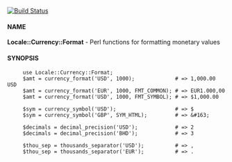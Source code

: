 [![Build Status](https://travis-ci.org/tann/locale-currency-format.svg?branch=master)](https://travis-ci.org/tann/locale-currency-format)

#### NAME
**Locale::Currency::Format** - Perl functions for formatting monetary values

#### SYNOPSIS
         use Locale::Currency::Format;
         $amt = currency_format('USD', 1000);             # => 1,000.00 USD
         $amt = currency_format('EUR', 1000, FMT_COMMON); # => EUR1.000,00
         $amt = currency_format('USD', 1000, FMT_SYMBOL); # => $1,000.00

         $sym = currency_symbol('USD');                   # => $
         $sym = currency_symbol('GBP', SYM_HTML);         # => &#163;

         $decimals = decimal_precision('USD');            # => 2
         $decimals = decimal_precision('BHD');            # => 3

         $thou_sep = thousands_separator('USD');          # => ,
         $thou_sep = thousands_separator('EUR');          # => .

